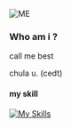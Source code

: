 ![ME](https://cdn.discordapp.com/attachments/684661567987384350/1276433546730274889/image.png?ex=66c982e0&is=66c83160&hm=21da4c7baa266fd3d18740fd4c95e9eb052ac492cf61b5b790cdc0337defc865&)
### Who am i ?
call me best

chula u. (cedt)

#### my skill
[![My Skills](https://skillicons.dev/icons?i=pr&perline=3)](https://skillicons.dev)
